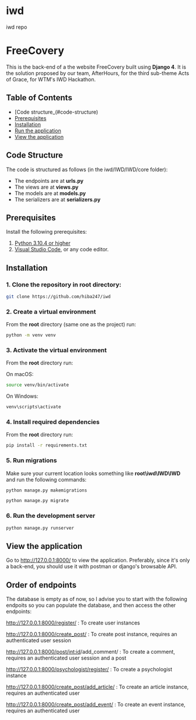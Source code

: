 # iwd
iwd repo
# FreeCovery

This is the back-end of a the website FreeCovery built using **Django 4**. It is the solution proposed by our team, AfterHours, for the third sub-theme Acts of Grace, for WTM's IWD Hackathon.



## Table of Contents 
- [Code structure_(#code-structure)
- [Prerequisites](#prerequisites)
- [Installation](#installation)
- [Run the application](#run-the-application)
- [View the application](#view-the-application)

## Code Structure

The code is structured as follows (in the iwd/IWD/IWD/core folder):

- The endpoints are at **urls.py**
- The views are at **views.py**
- The models are at **models.py**
- The serializers are at **serializers.py**

## Prerequisites

Install the following prerequisites:

1. [Python 3.10.4 or higher](https://www.python.org/downloads/)
2. [Visual Studio Code](https://code.visualstudio.com/download), or any code editor.


## Installation
### 1. Clone the repository in root directory:
```bash
git clone https://github.com/hiba247/iwd
```

### 2. Create a virtual environment

From the **root** directory (same one as the project) run:

```bash
python -m venv venv
```

### 3. Activate the virtual environment

From the **root** directory run:

On macOS:

```bash
source venv/bin/activate
```

On Windows:

```bash
venv\scripts\activate
```

### 4. Install required dependencies

From the **root** directory run:

```bash
pip install -r requirements.txt
```

### 5. Run migrations

Make sure your current location looks something like **root\iwd\IWD\IWD** and run the following commands:

```bash
python manage.py makemigrations
```
```bash
python manage.py migrate
```
### 6. Run the development server
```bash
python manage.py runserver
```

## View the application

Go to http://127.0.0.1:8000/ to view the application.
Preferably, since it's only a back-end, you should use it with postman or django's browsable API.

## Order of endpoints

The database is empty as of now, so I advise you to start with the following endpoits so you can populate the database, and then access the other endpoints:

http://127.0.0.1:8000/register/    : To create user instances

http://127.0.0.1:8000/create_post/   : To create post instance, requires an authenticated user session

http://127.0.0.1:8000/post/<int:id>/add_comment/   : To create a comment, requires an authenticated user session and a post

http://127.0.0.1:8000/psychologist/register/   : To create a psychologist instance

http://127.0.0.1:8000/create_post/add_article/    : To create an article instance, requires an authenticated user

http://127.0.0.1:8000/create_post/add_event/    : To create an event instance, requires an authenticated user
